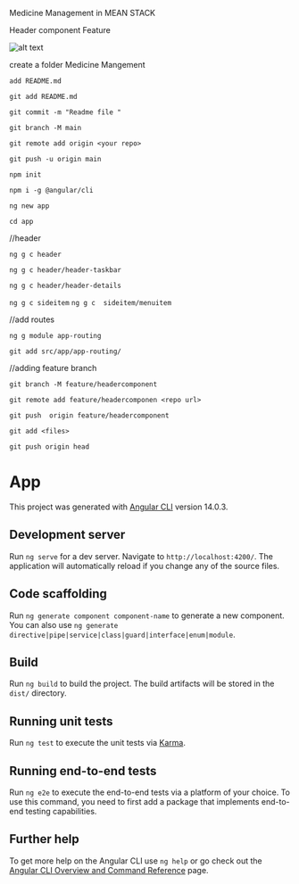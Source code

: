 Medicine Management in MEAN STACK

Header component Feature

![alt text](https://github.com/shadabqamar/meanstackplayground/blob/feature/headercomponent/Medicine-Management/app/src/assets/images/header.PNG)

create a folder Medicine Mangement

 `add README.md`

 `git add README.md`

 `git commit -m "Readme file "`

 `git branch -M main`

 `git remote add origin <your repo>`
  
 `git push -u origin main`

 `npm init`
  
 `npm i -g @angular/cli`

 `ng new app`
  
 `cd app`
  
//header

 `ng g c header`
  
 `ng g c header/header-taskbar`
 
 `ng g c header/header-details`

 `ng g c sideitem`
 `ng g c  sideitem/menuitem`

//add routes

 `ng g module app-routing`
  
 `git add src/app/app-routing/`
 
 //adding feature branch
 
  `git branch -M feature/headercomponent`
  
  `git remote add feature/headercomponen <repo url>`

  `git push  origin feature/headercomponent`

  `git add <files>`

  `git push origin head`


# App

This project was generated with [Angular CLI](https://github.com/angular/angular-cli) version 14.0.3.

## Development server

Run `ng serve` for a dev server. Navigate to `http://localhost:4200/`. The application will automatically reload if you change any of the source files.

## Code scaffolding

Run `ng generate component component-name` to generate a new component. You can also use `ng generate directive|pipe|service|class|guard|interface|enum|module`.

## Build

Run `ng build` to build the project. The build artifacts will be stored in the `dist/` directory.

## Running unit tests

Run `ng test` to execute the unit tests via [Karma](https://karma-runner.github.io).

## Running end-to-end tests

Run `ng e2e` to execute the end-to-end tests via a platform of your choice. To use this command, you need to first add a package that implements end-to-end testing capabilities.

## Further help

To get more help on the Angular CLI use `ng help` or go check out the [Angular CLI Overview and Command Reference](https://angular.io/cli) page.
